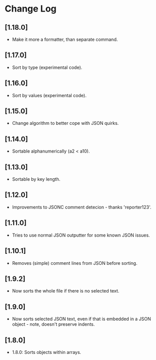 # Change Log

## [1.18.0]

- Make it more a formatter, than separate command.

## [1.17.0]

- Sort by type (experimental code).

## [1.16.0] 

- Sort by values (experimental code).

## [1.15.0]

- Change algorithm to better cope with JSON quirks.

## [1.14.0]

- Sortable alphanumerically (a2 < a10).

## [1.13.0]

- Sortable by key length.

## [1.12.0]

- Improvements to JSONC comment detecion - thanks 'reporter123'.

## [1.11.0]

- Tries to use normal JSON outputter for some known JSON issues.

## [1.10.1]

- Removes (simple) comment lines from JSON before sorting.

## [1.9.2]

- Now sorts the whole file if there is no selected text.

## [1.9.0]

- Now sorts selected JSON text, even if that is embedded in a JSON object - note, doesn't preserve indents.

## [1.8.0]

- 1.8.0: Sorts objects within arrays.
